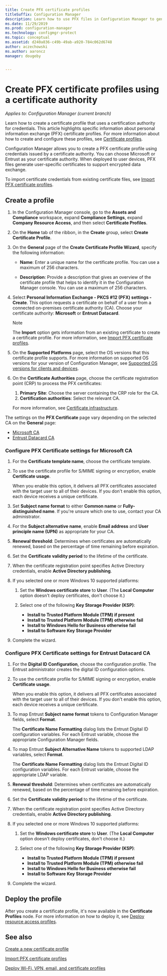 ```yaml
---
title: Create PFX certificate profiles
titleSuffix: Configuration Manager
description: Learn how to use PFX files in Configuration Manager to generate user-specific certificates that support encrypted data exchange.
ms.date: 11/29/2019
ms.prod: configuration-manager
ms.technology: configmgr-protect
ms.topic: conceptual
ms.assetid: d240a836-c49b-49ab-a920-784c062d6748
author: aczechowski
ms.author: aaroncz
manager: dougeby


---
```


# Create PFX certificate profiles using a certificate authority

*Applies to: Configuration Manager (current branch)*

Learn how to create a certificate profile that uses a certification authority for credentials. This article highlights specific information about personal information exchange (PFX) certificate profiles. For more information about how to create and configure these profiles, see [Certificate profiles](/configmgr/protect/deploy-use/introduction-to-certificate-profiles).

Configuration Manager allows you to create a PFX certificate profile using credentials issued by a certificate authority. You can choose Microsoft or Entrust as your certificate authority. When deployed to user devices, PFX files generate user-specific certificates to support encrypted data exchange.

To import certificate credentials from existing certificate files, see [Import PFX certificate profiles](/configmgr/mdm/deploy-use/import-pfx-certificate-profiles).

## Create a profile  

1. In the Configuration Manager console, go to the **Assets and Compliance** workspace, expand **Compliance Settings**, expand **Company Resource Access**, and then select **Certificate Profiles**.

1. On the **Home** tab of the ribbon, in the **Create** group, select **Create Certificate Profile**.

1. On the **General** page of the **Create Certificate Profile Wizard**, specify the following information:  

    - **Name**: Enter a unique name for the certificate profile. You can use a maximum of 256 characters.  

    - **Description**: Provide a description that gives an overview of the certificate profile that helps to identify it in the Configuration Manager console. You can use a maximum of 256 characters.  

1. Select **Personal Information Exchange - PKCS #12 (PFX) settings - Create**. This option requests a certificate on behalf of a user from a connected on-premises certificate authority (CA). Choose your certificate authority: **Microsoft** or **Entrust Datacard**.

    > [!NOTE]
    > The **Import** option gets information from an existing certificate to create a certificate profile. For more information, see [Import PFX certificate profiles](/configmgr/mdm/deploy-use/import-pfx-certificate-profiles).

1. On the **Supported Platforms** page, select the OS versions that this certificate profile supports. For more information on supported OS versions for your version of Configuration Manager, see [Supported OS versions for clients and devices](/configmgr/core/plan-design/configs/supported-operating-systems-for-clients-and-devices).

1. On the **Certificate Authorities** page, choose the certificate registration point (CRP) to process the PFX certificates:

    1. **Primary Site**: Choose the server containing the CRP role for the CA.
    1. **Certification authorities**: Select the relevant CA.

    For more information, see [Certificate infrastructure](/configmgr/protect/deploy-use/certificate-infrastructure).

The settings on the **PFX Certificate** page vary depending on the selected CA on the **General** page:

- [Microsoft CA](#bkmk_microsoft)
- [Entrust Datacard CA](#bkmk_entrust)

### <a name="bkmk_microsoft"></a> Configure **PFX Certificate** settings for Microsoft CA

1. For the **Certificate template name**, choose the certificate template.

1. To use the certificate profile for S/MIME signing or encryption, enable **Certificate usage**.

    When you enable this option, it delivers all PFX certificates associated with the target user to all of their devices. If you don't enable this option, each device receives a unique certificate.  

1. Set **Subject name format** to either **Common name** or **Fully-distinguished name**. If you're unsure which one to use, contact your CA administrator.

1. For the **Subject alternative name**, enable **Email address** and **User principle name (UPN)** as appropriate for your CA.

1. **Renewal threshold**: Determines when certificates are automatically renewed, based on the percentage of time remaining before expiration.

1. Set the **Certificate validity period** to the lifetime of the certificate.

1. When the certificate registration point specifies Active Directory credentials, enable **Active Directory publishing**.

1. If you selected one or more Windows 10 supported platforms:

    1. Set the **Windows certificate store** to **User**. (The **Local Computer** option doesn't deploy certificates, don't choose it.)

    1. Select one of the following **Key Storage Provider (KSP)**:

        - **Install to Trusted Platform Module (TPM) if present**  
        - **Install to Trusted Platform Module (TPM) otherwise fail**
        - **Install to Windows Hello for Business otherwise fail**
        - **Install to Software Key Storage Provider**

1. Complete the wizard.

### <a name="bkmk_entrust"></a> Configure **PFX Certificate** settings for Entrust Datacard CA

1. For the **Digital ID Configuration**, choose the configuration profile. The Entrust administrator creates the digital ID configuration options.

1. To use the certificate profile for S/MIME signing or encryption, enable **Certificate usage**.

    When you enable this option, it delivers all PFX certificates associated with the target user to all of their devices. If you don't enable this option, each device receives a unique certificate.  

1. To map Entrust **Subject name format** tokens to Configuration Manager fields, select **Format**.

    The **Certificate Name Formatting** dialog lists the Entrust Digital ID configuration variables. For each Entrust variable, choose the appropriate Configuration Manager fields.

1. To map Entrust **Subject Alternative Name** tokens to supported LDAP variables, select **Format**.

    The **Certificate Name Formatting** dialog lists the Entrust Digital ID configuration variables. For each Entrust variable, choose the appropriate LDAP variable.

1. **Renewal threshold**: Determines when certificates are automatically renewed, based on the percentage of time remaining before expiration.

1. Set the **Certificate validity period** to the lifetime of the certificate.

1. When the certificate registration point specifies Active Directory credentials, enable **Active Directory publishing**.

1. If you selected one or more Windows 10 supported platforms:

    1. Set the **Windows certificate store** to **User**. (The **Local Computer** option doesn't deploy certificates, don't choose it.)

    1. Select one of the following **Key Storage Provider (KSP)**:

        - **Install to Trusted Platform Module (TPM) if present**  
        - **Install to Trusted Platform Module (TPM) otherwise fail**
        - **Install to Windows Hello for Business otherwise fail**
        - **Install to Software Key Storage Provider**

1. Complete the wizard.

## Deploy the profile

After you create a certificate profile, it's now available in the **Certificate Profiles** node. For more information on how to deploy it, see [Deploy resource access profiles](/configmgr/protect/deploy-use/deploy-wifi-vpn-email-cert-profiles).

## See also

[Create a new certificate profile](/configmgr/protect/deploy-use/create-certificate-profiles)

[Import PFX certificate profiles](/configmgr/mdm/deploy-use/import-pfx-certificate-profiles)

[Deploy Wi-Fi, VPN, email, and certificate profiles](/configmgr/protect/deploy-use/deploy-wifi-vpn-email-cert-profiles)
